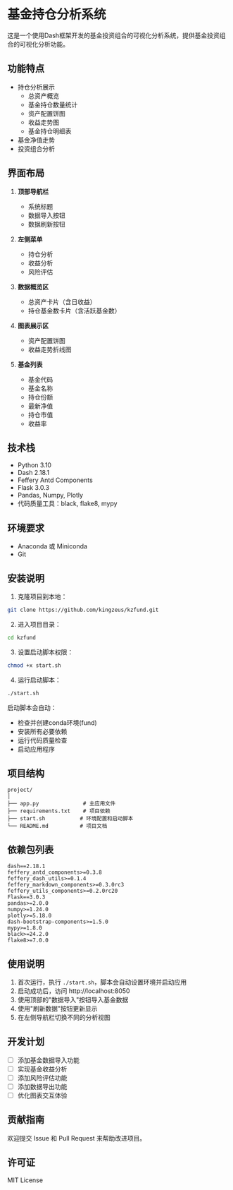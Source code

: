 # 基金持仓分析系统

这是一个使用Dash框架开发的基金投资组合的可视化分析系统，提供基金投资组合的可视化分析功能。

## 功能特点

- 持仓分析展示
  - 总资产概览
  - 基金持仓数量统计
  - 资产配置饼图
  - 收益走势图
  - 基金持仓明细表
- 基金净值走势
- 投资组合分析

## 界面布局

1. **顶部导航栏**
   - 系统标题
   - 数据导入按钮
   - 数据刷新按钮

2. **左侧菜单**
   - 持仓分析
   - 收益分析
   - 风险评估

3. **数据概览区**
   - 总资产卡片（含日收益）
   - 持仓基金数卡片（含活跃基金数）

4. **图表展示区**
   - 资产配置饼图
   - 收益走势折线图

5. **基金列表**
   - 基金代码
   - 基金名称
   - 持仓份额
   - 最新净值
   - 持仓市值
   - 收益率

## 技术栈

- Python 3.10
- Dash 2.18.1
- Feffery Antd Components
- Flask 3.0.3
- Pandas, Numpy, Plotly
- 代码质量工具：black, flake8, mypy

## 环境要求

- Anaconda 或 Miniconda
- Git

## 安装说明

1. 克隆项目到本地：
```bash
git clone https://github.com/kingzeus/kzfund.git
```

2. 进入项目目录：
```bash
cd kzfund
```

3. 设置启动脚本权限：
```bash
chmod +x start.sh
```

4. 运行启动脚本：
```bash
./start.sh
```

启动脚本会自动：
- 检查并创建conda环境(fund)
- 安装所有必要依赖
- 运行代码质量检查
- 启动应用程序

## 项目结构

```
project/
│
├── app.py              # 主应用文件
├── requirements.txt    # 项目依赖
├── start.sh           # 环境配置和启动脚本
└── README.md          # 项目文档
```

## 依赖包列表

```
dash==2.18.1
feffery_antd_components>=0.3.8
feffery_dash_utils>=0.1.4
feffery_markdown_components>=0.3.0rc3
feffery_utils_components>=0.2.0rc20
Flask==3.0.3
pandas>=2.0.0
numpy>=1.24.0
plotly>=5.18.0
dash-bootstrap-components>=1.5.0
mypy>=1.8.0
black>=24.2.0
flake8>=7.0.0
```

## 使用说明

1. 首次运行，执行 `./start.sh`，脚本会自动设置环境并启动应用
2. 启动成功后，访问 http://localhost:8050
3. 使用顶部的"数据导入"按钮导入基金数据
4. 使用"刷新数据"按钮更新显示
5. 在左侧导航栏切换不同的分析视图

## 开发计划

- [ ] 添加基金数据导入功能
- [ ] 实现基金收益分析
- [ ] 添加风险评估功能
- [ ] 添加数据导出功能
- [ ] 优化图表交互体验

## 贡献指南

欢迎提交 Issue 和 Pull Request 来帮助改进项目。

## 许可证

MIT License